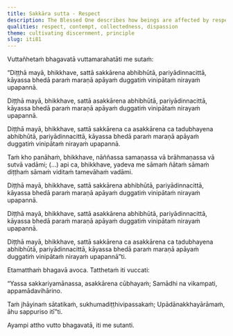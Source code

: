 ```yaml
---
title: Sakkāra sutta - Respect
description: The Blessed One describes how beings are affected by respect and disrespect, and how this affects their rebirth. The true person is one who is collected, detached, and delights in the ending of grasping.
qualities: respect, contempt, collectedness, dispassion
theme: cultivating discernment, principle
slug: iti81
---
```


Vuttañhetaṁ bhagavatā vuttamarahatāti me sutaṁ:

“Diṭṭhā mayā, bhikkhave, sattā sakkārena abhibhūtā, pariyādinnacittā, kāyassa bhedā paraṁ maraṇā apāyaṁ duggatiṁ vinipātaṁ nirayaṁ upapannā.

Diṭṭhā mayā, bhikkhave, sattā asakkārena abhibhūtā, pariyādinnacittā, kāyassa bhedā paraṁ maraṇā apāyaṁ duggatiṁ vinipātaṁ nirayaṁ upapannā.

Diṭṭhā mayā, bhikkhave, sattā sakkārena ca asakkārena ca tadubhayena abhibhūtā, pariyādinnacittā, kāyassa bhedā paraṁ maraṇā apāyaṁ duggatiṁ vinipātaṁ nirayaṁ upapannā.

Taṁ kho panāhaṁ, bhikkhave, nāññassa samaṇassa vā brāhmaṇassa vā sutvā vadāmi; (…) api ca, bhikkhave, yadeva me sāmaṁ ñātaṁ sāmaṁ diṭṭhaṁ sāmaṁ viditaṁ tamevāhaṁ vadāmi.

Diṭṭhā mayā, bhikkhave, sattā sakkārena abhibhūtā, pariyādinnacittā, kāyassa bhedā paraṁ maraṇā apāyaṁ duggatiṁ vinipātaṁ nirayaṁ upapannā.

Diṭṭhā mayā, bhikkhave, sattā asakkārena abhibhūtā, pariyādinnacittā, kāyassa bhedā paraṁ maraṇā apāyaṁ duggatiṁ vinipātaṁ nirayaṁ upapannā.

Diṭṭhā mayā, bhikkhave, sattā sakkārena ca asakkārena ca tadubhayena abhibhūtā, pariyādinnacittā, kāyassa bhedā paraṁ maraṇā apāyaṁ duggatiṁ vinipātaṁ nirayaṁ upapannā”ti.

Etamatthaṁ bhagavā avoca. Tatthetaṁ iti vuccati:

“Yassa sakkariyamānassa,
asakkārena cūbhayaṁ;
Samādhi na vikampati,
appamādavihārino.

Taṁ jhāyinaṁ sātatikaṁ,
sukhumadiṭṭhivipassakaṁ;
Upādānakkhayārāmaṁ,
āhu sappuriso itī”ti.

Ayampi attho vutto bhagavatā, iti me sutanti.

